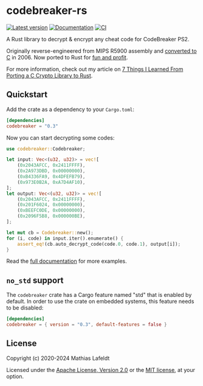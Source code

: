 # codebreaker-rs

[![Latest version](https://img.shields.io/crates/v/codebreaker.svg)](https://crates.io/crates/codebreaker)
[![Documentation](https://docs.rs/codebreaker/badge.svg)](https://docs.rs/codebreaker)
[![CI](https://github.com/mlafeldt/codebreaker-rs/workflows/CI/badge.svg)](https://github.com/mlafeldt/codebreaker-rs/actions)

A Rust library to decrypt & encrypt any cheat code for CodeBreaker PS2.

Originally reverse-engineered from MIPS R5900 assembly and [converted to C](https://github.com/mlafeldt/cb2util/blob/v1.9/cb2_crypto.c) in 2006. Now ported to Rust for [fun and profit](https://github.com/mlafeldt/cb2util/pull/13).

For more information, check out my article on [7 Things I Learned From Porting a C Crypto Library to Rust](https://sharpend.io/7-things-i-learned-from-porting-a-c-crypto-library-to-rust/).

## Quickstart

Add the crate as a dependency to your `Cargo.toml`:

```toml
[dependencies]
codebreaker = "0.3"
```

Now you can start decrypting some codes:

```rust
use codebreaker::Codebreaker;

let input: Vec<(u32, u32)> = vec![
    (0x2043AFCC, 0x2411FFFF),
    (0x2A973DBD, 0x00000000),
    (0xB4336FA9, 0x4DFEFB79),
    (0x973E0B2A, 0xA7D4AF10),
];
let output: Vec<(u32, u32)> = vec![
    (0x2043AFCC, 0x2411FFFF),
    (0x201F6024, 0x00000000),
    (0xBEEFC0DE, 0x00000000),
    (0x2096F5B8, 0x000000BE),
];

let mut cb = Codebreaker::new();
for (i, code) in input.iter().enumerate() {
    assert_eq!(cb.auto_decrypt_code(code.0, code.1), output[i]);
}
```

Read the [full documentation](https://docs.rs/codebreaker) for more examples.

## `no_std` support

The `codebreaker` crate has a Cargo feature named "std" that is enabled by default. In order to use the crate on embedded systems, this feature needs to be disabled:

```toml
[dependencies]
codebreaker = { version = "0.3", default-features = false }
```

## License

Copyright (c) 2020-2024 Mathias Lafeldt

Licensed under the [Apache License, Version 2.0](LICENSE-APACHE) or the [MIT license](LICENSE-MIT), at your option.

